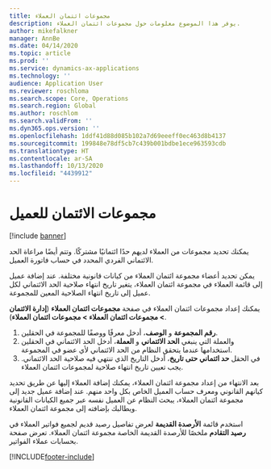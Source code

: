 ```yaml
---
title: مجموعات ائتمان العملاء
description: يوفر هذا الموضوع معلومات حول مجموعات ائتمان العملاء.
author: mikefalkner
manager: AnnBe
ms.date: 04/14/2020
ms.topic: article
ms.prod: ''
ms.service: dynamics-ax-applications
ms.technology: ''
audience: Application User
ms.reviewer: roschloma
ms.search.scope: Core, Operations
ms.search.region: Global
ms.author: roschlom
ms.search.validFrom: ''
ms.dyn365.ops.version: ''
ms.openlocfilehash: 1ddf41d88d085b102a7d69eeeff0ec463d8b4137
ms.sourcegitcommit: 199848e78df5cb7c439b001bdbe1ece963593cdb
ms.translationtype: HT
ms.contentlocale: ar-SA
ms.lasthandoff: 10/13/2020
ms.locfileid: "4439912"
---
```

# <a name="customer-credit-groups"></a>مجموعات الائتمان للعميل

[!include [banner](../includes/banner.md)]

يمكنك تحديد مجموعات من العملاء لديهم حدًا ائتمانيًا مشتركًا. وتتم أيضًا مراعاة الحد الائتماني الفردي المحدد في حساب فاتورة العميل.

يمكن تحديد أعضاء مجموعة ائتمان العملاء من كيانات قانونية مختلفة. عند إضافة عميل إلى قائمة العملاء في مجموعة ائتمان العملاء، يتغير تاريخ انتهاء صلاحية الحد الائتماني لكل عميل إلى تاريخ انتهاء الصلاحية المعين للمجموعة.

يمكنك إعداد مجموعات ائتمان العملاء في صفحة **مجموعات ائتمان العملاء** (**إدارة الائتمان \> مجموعات ائتمان العملاء \> مجموعات ائتمان العملاء**).

1. في الحقلين‏‎ **رقم المجموعة** و **الوصف**، أدخل معرفًا ووصفًا للمجموعة.
2. في الحقلين‏‎ **الحد الائتماني** و **العملة**، أدخل الحد الائتماني‏‎ والعملة التي ينبغي استخدامها عندما يتحقق النظام من الحد الائتماني لأي عضو في المجموعة.
3. في الحقل **حد ائتماني حتى تاريخ**، أدخل التاريخ الذي تنتهي فيه صلاحية الحد الائتماني. يجب تعيين تاريخ انتهاء صلاحية لمجموعات ائتمان العملاء.

بعد الانتهاء من إعداد مجموعة ائتمان العملاء، يمكنك إضافة العملاء إليها عن طريق تحديد كيانهم القانوني ومعرف حساب العميل الخاص بكل واحد منهم. عند إضافة عميل جديد إلى مجموعة ائتمان العملاء، يبحث النظام عن العميل نفسه عبر جميع الكيانات القانونية ويطالبك بإضافته إلى مجموعة ائتمان العملاء.

استخدم قائمة **الأرصدة القديمة‬** لعرض تفاصيل رصيد قديم لجميع فواتير العملاء في مجموعة ائتمان العملاء. تعرض صفحة‏‎ **رصيد التقادم** ملخصًا للأرصدة القديمة الخاصة بحسابات عملاء الفواتير.


[!INCLUDE[footer-include](../../includes/footer-banner.md)]